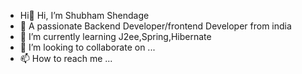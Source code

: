 -  Hi👋 Hi, I’m Shubham Shendage
- 👀  A passionate Backend Developer/frontend Developer from india
- 🌱 I’m currently learning J2ee,Spring,Hibernate
- 💞️ I’m looking to collaborate on ...
- 📫 How to reach me ...

<!---
shendage123/shendage123 is a ✨ special ✨ repository because its `README.md` (this file) appears on your GitHub profile.
You can click the Preview link to take a look at your changes.
--->
